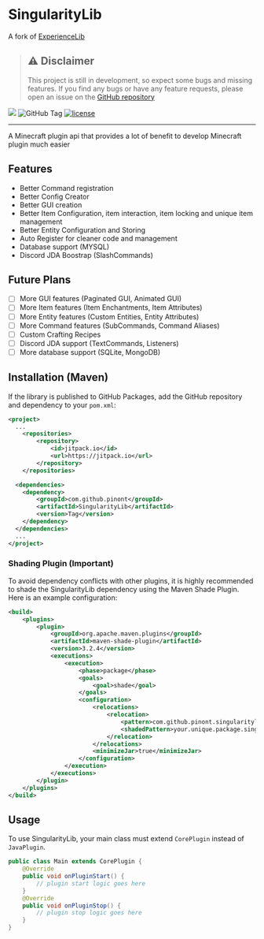 # SingularityLib

A fork of [ExperienceLib](https://github.com/pinont/ExperienceLib)


> ## ⚠️ Disclaimer
> This project is still in development, so expect some bugs and missing features. If you find any bugs or have any feature requests, please open an issue on the [GitHub repository](https://github.com/Pinont/SingularityLib/issues)

[![](https://jitpack.io/v/Pinont/SingularityLib.svg)](https://jitpack.io/#Pinont/SingularityLib) ![GitHub Tag](https://img.shields.io/github/v/tag/pinont/singularitylib)
[![license](https://img.shields.io/github/license/pinont/singularitylib)](https://github.com/Pinont/SingularityLib/blob/main/LICENSE) 

---

A Minecraft plugin api that provides a lot of benefit to develop Minecraft plugin much easier

## Features

- Better Command registration
- Better Config Creator
- Better GUI creation
- Better Item Configuration, item interaction, item locking and unique item management
- Better Entity Configuration and Storing
- Auto Register for cleaner code and management
- Database support (MYSQL)
- Discord JDA Boostrap (SlashCommands)

## Future Plans
- [ ] More GUI features (Paginated GUI, Animated GUI)
- [ ] More Item features (Item Enchantments, Item Attributes)
- [ ] More Entity features (Custom Entities, Entity Attributes)
- [ ] More Command features (SubCommands, Command Aliases)
- [ ] Custom Crafting Recipes
- [ ] Discord JDA support (TextCommands, Listeners)
- [ ] More database support (SQLite, MongoDB)

## Installation (Maven)

If the library is published to GitHub Packages, add the GitHub repository and dependency to your `pom.xml`:

```xml
<project>
  ...
    <repositories>
        <repository>
            <id>jitpack.io</id>
            <url>https://jitpack.io</url>
        </repository>
    </repositories>

  <dependencies>
    <dependency>
	    <groupId>com.github.pinont</groupId>
	    <artifactId>SingularityLib</artifactId>
	    <version>Tag</version>
	</dependency>
  </dependencies>
  ...
</project>
```
### Shading Plugin (Important)
To avoid dependency conflicts with other plugins, it is highly recommended to shade the SingularityLib dependency
using the Maven Shade Plugin. Here is an example configuration:

```xml
<build>
    <plugins>
        <plugin>
            <groupId>org.apache.maven.plugins</groupId>
            <artifactId>maven-shade-plugin</artifactId>
            <version>3.2.4</version>
            <executions>
                <execution>
                    <phase>package</phase>
                    <goals>
                        <goal>shade</goal>
                    </goals>
                    <configuration>
                        <relocations>
                            <relocation>
                                <pattern>com.github.pinont.singularitylib</pattern>
                                <shadedPattern>your.unique.package.singularitylib</shadedPattern>
                            </relocation>
                        </relocations>
                        <minimizeJar>true</minimizeJar>
                    </configuration>
                </execution>
            </executions>
        </plugin>
    </plugins>
</build>
```

## Usage
To use SingularityLib, your main class must extend `CorePlugin` instead of `JavaPlugin`.
```java
public class Main extends CorePlugin {
    @Override
    public void onPluginStart() {
        // plugin start logic goes here
    }
    @Override
    public void onPluginStop() {
        // plugin stop logic goes here
    }
}
```
